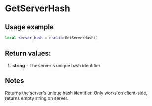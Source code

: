# GetServerHash

## Usage example
```lua
local server_hash = esclib:GetServerHash()
```

## Return values:
1. **string** - The server's unique hash identifier

## Notes
Returns the server's unique hash identifier. Only works on client-side, returns empty string on server.
